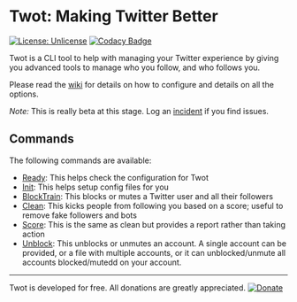 # Twot: Making Twitter Better

[![License: Unlicense](https://img.shields.io/badge/license-Unlicense-blue.svg)](http://unlicense.org/) [![Codacy Badge](https://api.codacy.com/project/badge/Grade/adaa49683a7e49cd8c243e641e6f8a66)](https://www.codacy.com/manual/rmaclean/twot?utm_source=github.com&utm_medium=referral&utm_content=rmaclean/twot&utm_campaign=Badge_Grade)

Twot is a CLI tool to help with managing your Twitter experience by giving you advanced tools to manage who you follow, and who follows you.

Please read the [wiki](/rmaclean/twot/wiki) for details on how to configure and details on all the options.

_Note:_ This is really beta at this stage. Log an [incident](https://github.com/rmaclean/twot/issues) if you find issues.

## Commands

The following commands are available:
- [Ready](/rmaclean/twot/wiki/Command:-Ready): This helps check the configuration for Twot
- [Init](/rmaclean/twot/wiki/Command:-Init): This helps setup config files for you
- [BlockTrain](/rmaclean/twot/wiki/Command:--BlockTrain): This blocks or mutes a Twitter user and all their followers
- [Clean](/rmaclean/twot/wiki/Command:-Clean): This kicks people from following you based on a score; useful to remove fake followers and bots
- [Score](/rmaclean/twot/wiki/Command:-Score): This is the same as clean but provides a report rather than taking action
- [Unblock](/rmaclean/twot/wiki/Command:-Unblock): This unblocks or unmutes an account. A single account can be provided, or a file with multiple accounts, or it can unblocked/unmute all accounts blocked/mutedd on your account.

---

Twot is developed for free. All donations are greatly appreciated.
[![Donate](https://www.paypalobjects.com/en_US/i/btn/btn_donate_LG.gif)](https://www.paypal.com/cgi-bin/webscr?cmd=_donations&business=67ACBPYYG295C&currency_code=ZAR&source=url)
